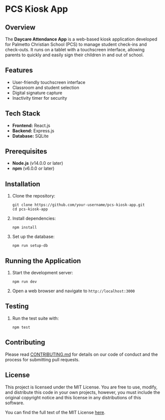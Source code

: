 # PCS Kiosk App

## Overview
The **Daycare Attendance App** is a web-based kiosk application developed for Palmetto Christian School (PCS) to manage student check-ins and check-outs. It runs on a tablet with a touchscreen interface, allowing parents to quickly and easily sign their children in and out of school.

## Features
- User-friendly touchscreen interface
- Classroom and student selection
- Digital signature capture
- Inactivity timer for security

## Tech Stack
- **Frontend:** React.js
- **Backend:** Express.js
- **Database:** SQLite

## Prerequisites
- **Node.js** (v14.0.0 or later)
- **npm** (v6.0.0 or later)

## Installation
1. Clone the repository:
   ```
   git clone https://github.com/your-username/pcs-kiosk-app.git
   cd pcs-kiosk-app
   ```
2. Install dependencies:
   ```
   npm install
   ```
3. Set up the database:
   ```
   npm run setup-db
   ```

## Running the Application
1. Start the development server:
   ```
   npm run dev
   ```
2. Open a web browser and navigate to `http://localhost:3000`

## Testing
1. Run the test suite with:
   ```
   npm test
   ```

## Contributing
Please read [CONTRIBUTING.md](https://github.com/smonnar/daycare_attendance/blob/master/docs/contributing-md.md) for details on our code of conduct and the process for submitting pull requests.

## License
This project is licensed under the MIT License. You are free to use, modify, and distribute this code in your own projects, however, you must include the original copyright notice and this license in any distributions of this software.

You can find the full text of the MIT License [here](https://github.com/smonnar/daycare_attendance/blob/master/LICENSE).
